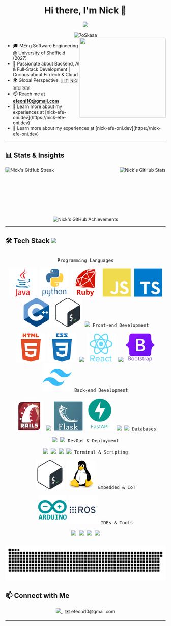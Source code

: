 <h1 align="center">Hi there, I'm Nick 👋</h1>

<p align='center'>
  <img src="https://readme-typing-svg.herokuapp.com?color=%2336BCF7&size=25&center=true&vCenter=true&width=783&height=75&lines=I'm+Nick+Efe+Oni,+a+Software+Engineering+Student++++;A+Full+Stack+Developer+and+an+Automation+Enthusiast;">
</p>
<div align='center'>
    <img src="https://komarev.com/ghpvc/?username=VictoriousWealth&label=Profile%20views&color=0047AB&style=plastic?" alt="7oSkaaa" height=25px, width=190px /> 
</div>

<img align="right" src="https://media.giphy.com/media/QvpqTCiEcwtvx6wwJK/giphy.gif" width="270" height="250" frameBorder="0" class="giphy-embed" allowFullScreen />


<ul>
  <li>🎓 MEng Software Engineering @ University of Sheffield (2027)</li>
  <li>🔭 Passionate about Backend, AI & Full-Stack Development | Curious about FinTech & Cloud</li>
  <li>🌍 Global Perspective: 🇮🇹 🇳🇬 🇧🇪 🇬🇧</li>
  <li>📫 Reach me at <a href="mailto:efeoni10@gmail.com"><b>efeoni10@gmail.com</b></a></li>
  <li>📄 Learn more about my experiences at [nick-efe-oni.dev](https://nick-efe-oni.dev) </li>
  <li>📄 Learn more about my experiences at [nick-efe-oni.dev](https://nick-efe-oni.dev) </li>
</ul>

---

## 📊 Stats & Insights

<div align="center">
    <div>
        <img align=left src="https://github-readme-streak-stats.herokuapp.com/?user=VictoriousWealth&theme=tokyonight" alt="Nick's GitHub Streak" />
        <img align=right src="https://github-readme-stats.vercel.app/api?username=VictoriousWealth&show_icons=true&theme=tokyonight" alt="Nick's GitHub Stats" />
<!--         <img src="https://ghchart.rshah.org/VictoriousWealth" alt="Nick's Repos Contributions" /> -->
    </div>
    <br><br><br><br><br><br><br><br><br>
    <img src="https://github-profile-summary-cards.vercel.app/api/cards/profile-details?username=VictoriousWealth&theme=tokyonight" alt="Nick's GitHub Achievements" />
</div>

---

## 🛠️ Tech Stack <img src="https://media2.giphy.com/media/QssGEmpkyEOhBCb7e1/giphy.gif?cid=ecf05e47a0n3gi1bfqntqmob8g9aid1oyj2wr3ds3mg700bl&rid=giphy.gif" width=32px>

<p style="display: inline-block; text-align: center;">
  
  <kbd>
    <kbd>Programming Languages</kbd>
    <br><br>
    <img width="90px" src="https://github.com/devicons/devicon/blob/v2.16.0/icons/java/java-original-wordmark.svg" />
    <img width="90px" src="https://github.com/devicons/devicon/blob/v2.16.0/icons/python/python-original-wordmark.svg" />
    <img width="90px" src="https://github.com/devicons/devicon/blob/v2.16.0/icons/ruby/ruby-plain-wordmark.svg" />
    <img width="90px" src="https://github.com/devicons/devicon/blob/v2.16.0/icons/javascript/javascript-plain.svg" />
    <img width="90px" src="https://github.com/devicons/devicon/blob/v2.16.0/icons/typescript/typescript-original.svg" />
    <img width="90px" src="https://github.com/devicons/devicon/blob/v2.16.0/icons/cplusplus/cplusplus-original.svg" />
    <img width="90px" src="https://github.com/devicons/devicon/blob/v2.16.0/icons/bash/bash-original.svg" />
    <img width="90px" src="https://cdn.jsdelivr.net/gh/devicons/devicon/icons/haskell/haskell-original.svg" />
  </kbd>

  <kbd>
    <kbd>Front-end Development</kbd>
    <br><br>
    <img width="90px" src="https://github.com/devicons/devicon/blob/v2.16.0/icons/html5/html5-plain-wordmark.svg" />
    <img width="90px" src="https://github.com/devicons/devicon/blob/v2.16.0/icons/css3/css3-plain-wordmark.svg" />
    <img width="90px" src="https://cdn.jsdelivr.net/gh/devicons/devicon/icons/sass/sass-original.svg" />
    <img width="90px" src="https://github.com/devicons/devicon/blob/v2.16.0/icons/react/react-original-wordmark.svg" />
    <img width="90px" src="https://cdn.jsdelivr.net/gh/devicons/devicon/icons/nextjs/nextjs-original.svg" />
    <img width="90px" src="https://github.com/devicons/devicon/blob/v2.16.0/icons/bootstrap/bootstrap-original-wordmark.svg" />
    <img width="90px" src="https://github.com/devicons/devicon/blob/v2.16.0/icons/tailwindcss/tailwindcss-original.svg" />
  </kbd>

  <kbd>
    <kbd>Back-end Development</kbd>
    <br><br>
    <img width="90px" src="https://github.com/devicons/devicon/blob/v2.16.0/icons/rails/rails-original-wordmark.svg" />
    <img width="90px" src="https://miro.medium.com/v2/resize:fit:600/format:webp/1*NIAh2_nKxPwK3gq2Jgrcfw.png" />
    <img width="90px" src="https://github.com/VictoriousWealth/VictoriousWealth/blob/main/flask-icon-greenish" />
    <img width="90px" src="https://github.com/VictoriousWealth/VictoriousWealth/blob/main/fast-api-icon" />
    <img width="90px" src="https://cdn.jsdelivr.net/gh/devicons/devicon/icons/spring/spring-original.svg" />
    <img width="90px" src="https://cdn.jsdelivr.net/gh/devicons/devicon/icons/java/java-original.svg" /> <!-- for JavaFX -->
  </kbd>

  <kbd>
    <kbd>Databases</kbd>
    <br><br>
    <img width="90px" src="https://cdn.jsdelivr.net/gh/devicons/devicon/icons/postgresql/postgresql-original.svg" />
    <img width="90px" src="https://cdn.jsdelivr.net/gh/devicons/devicon/icons/mysql/mysql-original.svg" />
  </kbd>

  <kbd>
    <kbd>DevOps & Deployment</kbd>
    <br><br>
    <img width="90px" src="https://cdn.jsdelivr.net/gh/devicons/devicon/icons/docker/docker-original.svg" />
    <img width="90px" src="https://cdn.jsdelivr.net/gh/devicons/devicon/icons/heroku/heroku-original.svg" />
    <img width="90px" src="https://cdn.jsdelivr.net/gh/devicons/devicon/icons/amazonwebservices/amazonwebservices-original.svg" />
    <img width="90px" src="https://cdn.jsdelivr.net/gh/devicons/devicon/icons/github/github-original.svg" /> <!-- For CI and version control -->
  </kbd>


  <kbd>
    <kbd>Terminal & Scripting</kbd>
    <br><br>
    <img width="90px" src="https://github.com/devicons/devicon/blob/v2.16.0/icons/bash/bash-original.svg" />
    <img width="90px" src="https://github.com/devicons/devicon/blob/v2.16.0/icons/linux/linux-original.svg" />
    
  </kbd>

  <kbd>
    <kbd>Embedded & IoT</kbd>
    <br><br>
    <img width="90px" src="https://github.com/devicons/devicon/blob/v2.16.0/icons/arduino/arduino-original-wordmark.svg" />
    <img width="90px" src="https://github.com/devicons/devicon/blob/v2.16.0/icons/ros/ros-original-wordmark.svg" />
  </kbd>

  <kbd>
    <kbd>IDEs & Tools</kbd>
    <br><br>
    <img width="90px" src="https://cdn.jsdelivr.net/gh/devicons/devicon/icons/vscode/vscode-original.svg" />
    <img width="90px" src="https://cdn.jsdelivr.net/gh/devicons/devicon/icons/pycharm/pycharm-original.svg" />
    <img width="90px" src="https://cdn.jsdelivr.net/gh/devicons/devicon/icons/intellij/intellij-original.svg" />
    <img width="90px" src="https://cdn.jsdelivr.net/gh/devicons/devicon/icons/eclipse/eclipse-original.svg" />
  </kbd>

</p>


![snake gif](https://github.com/TekyaygilFethi/TekyaygilFethi/blob/output/github-contribution-grid-snake.svg)

## 📫 Connect with Me

<p align="center">
  <a href="https://www.linkedin.com/in/nick-efe-oni">
    <img src="https://img.shields.io/badge/LinkedIn-blue?style=flat&logo=linkedin&logoColor=white"/>
  </a>
  &nbsp; ✉️ efeoni10@gmail.com
</p>

---














